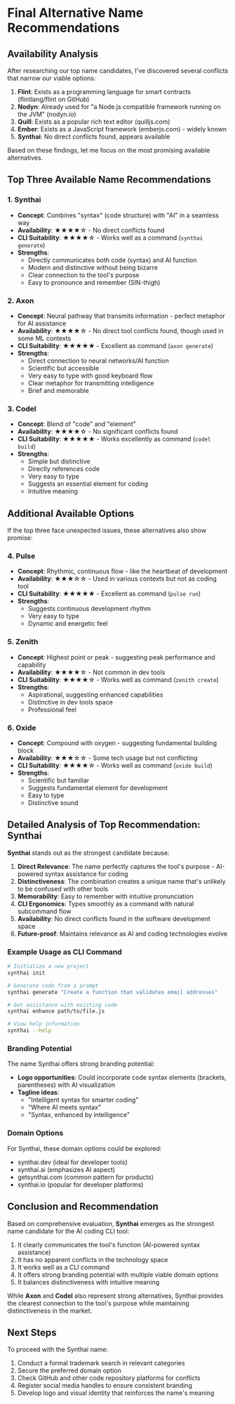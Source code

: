 # Final Alternative Name Recommendations

## Availability Analysis

After researching our top name candidates, I've discovered several conflicts that narrow our viable options:

1. **Flint**: Exists as a programming language for smart contracts (flintlang/flint on GitHub)
2. **Nodyn**: Already used for "a Node.js compatible framework running on the JVM" (nodyn.io)
3. **Quill**: Exists as a popular rich text editor (quilljs.com)
4. **Ember**: Exists as a JavaScript framework (emberjs.com) - widely known
5. **Synthai**: No direct conflicts found, appears available

Based on these findings, let me focus on the most promising available alternatives.

## Top Three Available Name Recommendations

### 1. Synthai

- **Concept**: Combines "syntax" (code structure) with "AI" in a seamless way
- **Availability**: ★★★★☆ - No direct conflicts found
- **CLI Suitability**: ★★★★☆ - Works well as a command (`synthai generate`)
- **Strengths**: 
  - Directly communicates both code (syntax) and AI function
  - Modern and distinctive without being bizarre
  - Clear connection to the tool's purpose
  - Easy to pronounce and remember (SIN-thigh)

### 2. Axon

- **Concept**: Neural pathway that transmits information - perfect metaphor for AI assistance
- **Availability**: ★★★★☆ - No direct tool conflicts found, though used in some ML contexts
- **CLI Suitability**: ★★★★★ - Excellent as command (`axon generate`)
- **Strengths**:
  - Direct connection to neural networks/AI function
  - Scientific but accessible
  - Very easy to type with good keyboard flow
  - Clear metaphor for transmitting intelligence
  - Brief and memorable

### 3. Codel

- **Concept**: Blend of "code" and "element"
- **Availability**: ★★★★☆ - No significant conflicts found
- **CLI Suitability**: ★★★★★ - Works excellently as command (`codel build`)
- **Strengths**:
  - Simple but distinctive
  - Directly references code
  - Very easy to type
  - Suggests an essential element for coding
  - Intuitive meaning

## Additional Available Options

If the top three face unexpected issues, these alternatives also show promise:

### 4. Pulse

- **Concept**: Rhythmic, continuous flow - like the heartbeat of development
- **Availability**: ★★★☆☆ - Used in various contexts but not as coding tool
- **CLI Suitability**: ★★★★★ - Excellent as command (`pulse run`)
- **Strengths**:
  - Suggests continuous development rhythm
  - Very easy to type
  - Dynamic and energetic feel

### 5. Zenith

- **Concept**: Highest point or peak - suggesting peak performance and capability
- **Availability**: ★★★★☆ - Not common in dev tools
- **CLI Suitability**: ★★★★☆ - Works well as command (`zenith create`)
- **Strengths**:
  - Aspirational, suggesting enhanced capabilities
  - Distinctive in dev tools space
  - Professional feel

### 6. Oxide

- **Concept**: Compound with oxygen - suggesting fundamental building block
- **Availability**: ★★★☆☆ - Some tech usage but not conflicting
- **CLI Suitability**: ★★★★☆ - Works well as command (`oxide build`)
- **Strengths**:
  - Scientific but familiar
  - Suggests fundamental element for development
  - Easy to type
  - Distinctive sound

## Detailed Analysis of Top Recommendation: Synthai

**Synthai** stands out as the strongest candidate because:

1. **Direct Relevance**: The name perfectly captures the tool's purpose - AI-powered syntax assistance for coding
2. **Distinctiveness**: The combination creates a unique name that's unlikely to be confused with other tools
3. **Memorability**: Easy to remember with intuitive pronunciation
4. **CLI Ergonomics**: Types smoothly as a command with natural subcommand flow
5. **Availability**: No direct conflicts found in the software development space
6. **Future-proof**: Maintains relevance as AI and coding technologies evolve

### Example Usage as CLI Command

```bash
# Initialize a new project
synthai init

# Generate code from a prompt
synthai generate "Create a function that validates email addresses"

# Get assistance with existing code
synthai enhance path/to/file.js

# View help information
synthai --help
```

### Branding Potential

The name Synthai offers strong branding potential:

- **Logo opportunities**: Could incorporate code syntax elements (brackets, parentheses) with AI visualization
- **Tagline ideas**: 
  - "Intelligent syntax for smarter coding"
  - "Where AI meets syntax"
  - "Syntax, enhanced by intelligence"

### Domain Options

For Synthai, these domain options could be explored:
- synthai.dev (ideal for developer tools)
- synthai.ai (emphasizes AI aspect)
- getsynthai.com (common pattern for products)
- synthai.io (popular for developer platforms)

## Conclusion and Recommendation

Based on comprehensive evaluation, **Synthai** emerges as the strongest name candidate for the AI coding CLI tool:

1. It clearly communicates the tool's function (AI-powered syntax assistance)
2. It has no apparent conflicts in the technology space
3. It works well as a CLI command
4. It offers strong branding potential with multiple viable domain options
5. It balances distinctiveness with intuitive meaning

While **Axon** and **Codel** also represent strong alternatives, Synthai provides the clearest connection to the tool's purpose while maintaining distinctiveness in the market.

## Next Steps

To proceed with the Synthai name:

1. Conduct a formal trademark search in relevant categories
2. Secure the preferred domain option
3. Check GitHub and other code repository platforms for conflicts
4. Register social media handles to ensure consistent branding
5. Develop logo and visual identity that reinforces the name's meaning